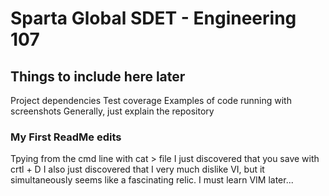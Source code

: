 # Sparta Global SDET - Engineering 107


## Things to include here later

Project dependencies
Test coverage
Examples of code running with screenshots
Generally, just explain the repository


### My First ReadMe edits

Tpying from the cmd line with cat > file
I just discovered that you save with crtl + D
I also just discovered that I very much dislike VI, but it simultaneously seems like a fascinating relic.
I must learn VIM later...

